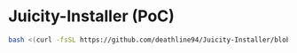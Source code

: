 # Juicity-Installer (PoC)

```bash
bash <(curl -fsSL https://github.com/deathline94/Juicity-Installer/blob/main/juicity-installer.sh)

```
